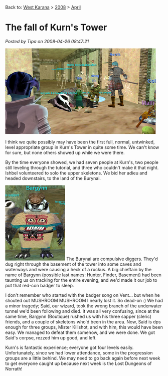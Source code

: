 Back to: [West Karana](/posts/westkarana.md) > [2008](/posts/2008/westkarana.md) > [April](./westkarana.md)
# The fall of Kurn's Tower

*Posted by Tipa on 2008-04-26 08:47:21*

![eqgame-2008-04-25-19-57-46-29.jpg](../../../uploads/2008/04/eqgame-2008-04-25-19-57-46-29.jpg)

I think we quite possibly may have been the first full, normal, untwinked, level appropriate group in Kurn's Tower in quite some time. We can't know for sure, but none others showed up while we were there.

By the time everyone showed, we had seven people at Kurn's, two people still leveling through the tutorial, and three who couldn't make it that night. Ishbel volunteered to solo the upper skeletons. We bid her adieu and headed downstairs, to the land of the Burynai.

![eqgame-2008-04-26-08-11-55-50.jpg](../../../uploads/2008/04/eqgame-2008-04-26-08-11-55-50.jpg) The Burynai are compulsive diggers. They'd dug right through the basement of the tower into some caves and waterways and were causing a heck of a ruckus. A big chieftain by the name of Bargynn (possible last names: Hunter, Finder, Basement) had been taunting us on tracking for the entire evening, and we'd made it our job to put that red-con badger to sleep.

I don't remember who started with the badger song on Vent... but when he shouted out MUSHROOM MUSHROOM I nearly lost it. So dead-on :) We had a minor tragedy; Said, our wizard, took the wrong branch of the underwater tunnel we'd been following and died. It was all very confusing, since at the same time, Bargynn (Boutique) rushed us with his three sapper (cleric) friends, and a couple of skeletons who'd been in the area. Now, Said is dps enough for three groups, Mister Killshot, and with him, this would have been easy. We managed to defeat them somehow, and we were done. We got Said's corpse, rezzed him up good, and left.

Kurn's is fantastic experience; everyone got four levels easily. Unfortunately, since we had lower attendance, some in the progression groups are a little behind. We may need to go back again before next week to get everyone caught up because next week is the Lost Dungeons of Norrath!


